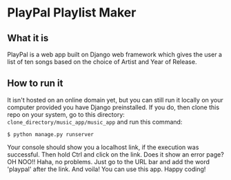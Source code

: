 # PlayPal Playlist Maker

## What it is
PlayPal is a web app built on Django web framework which gives the user a list of ten songs based on the choice of Artist and Year of Release. 

## How to run it
It isn't hosted on an online domain yet, but you can still run it locally on your computer provided you have Django preinstalled. If you do, then clone this repo on your system, go to this directory: `clone_directory/music_app/music_app` and run this command:

`$ python manage.py runserver`

Your console should show you a localhost link, if the execution was successful. Then hold Ctrl and click on the link. Does it show an error page? OH NOO!! Haha, no problems. Just go to the URL bar and add the word 'playpal' after the link. And voila! You can use this app. Happy coding!